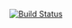[![Build Status](http://192.168.234.129/api/badges/zhangshunjian/DroneTest/status.svg)](http://192.168.234.129/zhangshunjian/DroneTest)
